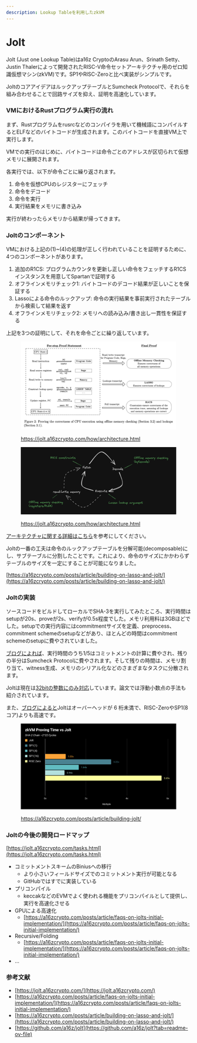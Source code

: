 ```yaml
---
description: Lookup Tableを利用したzkVM
---
```


# Jolt

Jolt (Just one Lookup Table)はa16z CryptoのArasu Arun、Srinath Setty、Justin Thalerによって開発されたRISC-V命令セットアーキテクチャ用のゼロ知識仮想マシン(zkVM)です。SP1やRISC-Zeroと比べ実装がシンプルです。

JoltのコアアイデアはルックアップテーブルとSumcheck Protocolで、それらを組み合わせることで回路サイズを抑え、証明を高速化しています。

### VMにおけるRustプログラム実行の流れ

まず、Rustプログラムをrusrcなどのコンパイラを用いて機械語にコンパイルするとELFなどのバイトコードが生成されます。このバイトコードを直接VM上で実行します。

VMでの実行のはじめに、バイトコードは命令ごとのアドレスが区切られて仮想メモリに展開されます。

各実行では、以下が命令ごとに繰り返されます。

1. 命令を仮想CPUのレジスターにフェッチ
2. 命令をデコード
3. 命令を実行
4. 実行結果をメモリに書き込み

実行が終わったらメモリから結果が帰ってきます。

### Joltのコンポーネント

VMにおける上記の(1)\~(4)の処理が正しく行われていることを証明するために、4つのコンポーネントがあります。

1. 追加のR1CS: プログラムカウンタを更新し正しい命令をフェッチするR1CSインスタンスを用意してSpartanで証明する
2. オフラインメモリチェック1: バイトコードのデコード結果が正しいことを保証する
3. Lassoによる命令のルックアップ: 命令の実行結果を事前実行されたテーブルから検索して結果を返す
4. オフラインメモリチェック2: メモリへの読み込み/書き出し一貫性を保証する

上記を3つの証明にして、それを命令ごとに繰り返しています。

<figure><img src="../../.gitbook/assets/figure2.png" alt=""><figcaption><p><a href="https://jolt.a16zcrypto.com/how/architecture.html">https://jolt.a16zcrypto.com/how/architecture.html</a></p></figcaption></figure>

<figure><img src="../../.gitbook/assets/fetch_decode_execute (2).png" alt=""><figcaption><p><a href="https://jolt.a16zcrypto.com/how/architecture.html">https://jolt.a16zcrypto.com/how/architecture.html</a></p></figcaption></figure>

[アーキテクチャに関する詳細はこちら](https://jolt.a16zcrypto.com/how/architecture.html)を参考にしてください。

Joltの一番の工夫は命令のルックアップテーブルを分解可能(decomposable)にし、サブテーブルに分割したことです。これにより、命令のサイズにかかわらずテーブルのサイズを一定にすることが可能になりました。

[https://a16zcrypto.com/posts/article/building-on-lasso-and-jolt/](https://a16zcrypto.com/posts/article/building-on-lasso-and-jolt/)

### Joltの実装

ソースコードをビルドしてローカルでSHA-3を実行してみたところ、実行時間はsetupが20s、proveが2s、verifyが0.5s程度でした。メモリ利用料は3GBほどでした。setupでの実行内容にはcommitmentサイズを定義、preprocess、commitment schemeのsetupなどがあり、ほとんどの時間はcommitment schemeのsetupに費やされていました。

[ブログによれば](https://a16zcrypto.com/posts/article/faqs-on-jolts-initial-implementation/)、実行時間のうち1/5はコミットメントの計算に費やされ、残りの半分はSumcheck Protocolに費やされます。そして残りの時間は、メモリ割り当て、witness生成、メモリのシリアル化などのさまざまなタスクに分散されます。

Joltは現在は[32bitの整数にのみ対応](https://a16zcrypto.com/posts/article/building-jolt/)しています。論文では浮動小数点の手法も紹介されています。

また、[ブログによると](https://a16zcrypto.com/posts/article/building-jolt/)Joltはオーバーヘッドが 6 桁未満で、RISC-ZeroやSP1(8コア)よりも高速です。

<figure><img src="../../.gitbook/assets/zkVM-Proving-Time-vs-Jolt.svg" alt=""><figcaption><p><a href="https://a16zcrypto.com/posts/article/building-jolt/">https://a16zcrypto.com/posts/article/building-jolt/</a></p></figcaption></figure>

### Joltの今後の開発ロードマップ

[https://jolt.a16zcrypto.com/tasks.html](https://jolt.a16zcrypto.com/tasks.html)

* コミットメントスキームのBiniusへの移行
  * より小さいフィールドサイズでのコミットメント実行が可能となる
  * GitHubではすでに実装している
* プリコンパイル
  * keccakなどのEVMでよく使われる機能をプリコンパイルとして提供し、実行を高速化させる
* GPUによる高速化
  * [https://a16zcrypto.com/posts/article/faqs-on-jolts-initial-implementation/](https://a16zcrypto.com/posts/article/faqs-on-jolts-initial-implementation/)
* Recursive/Folding
  * [https://a16zcrypto.com/posts/article/faqs-on-jolts-initial-implementation/](https://a16zcrypto.com/posts/article/faqs-on-jolts-initial-implementation/)
* ...

### 参考文献

* [https://jolt.a16zcrypto.com/](https://jolt.a16zcrypto.com/)
* [https://a16zcrypto.com/posts/article/faqs-on-jolts-initial-implementation/](https://a16zcrypto.com/posts/article/faqs-on-jolts-initial-implementation/)
* [https://a16zcrypto.com/posts/article/building-on-lasso-and-jolt/](https://a16zcrypto.com/posts/article/building-on-lasso-and-jolt/)
* [https://github.com/a16z/jolt](https://github.com/a16z/jolt?tab=readme-ov-file)

